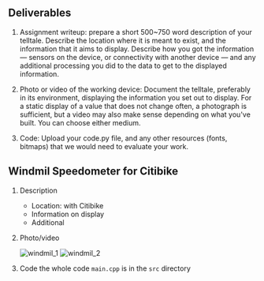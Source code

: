 ## Deliverables
1. Assignment writeup: prepare a short 500~750 word description of your telltale. Describe the location where it is meant to exist, and the information that it aims to display. Describe how you got the information — sensors on the device, or connectivity with another device — and any additional processing you did to the data to get to the displayed information. 

2. Photo or video of the working device: Document the telltale, preferably in its environment, displaying the information you set out to display. For a static display of a value that does not change often, a photograph is sufficient, but a video may also make sense depending on what you've built. You can choose either medium. 

3. Code: Upload your code.py file, and any other resources (fonts, bitmaps) that we would need to evaluate your work. 




## Windmil Speedometer for Citibike
1. Description
   - Location: with Citibike
   - Information on display
   - Additional  

2. Photo/video
   
   ![windmil_1](/Users/ryem/Desktop/Cornell_Tech/fun/Playing_with_CLUEboard/assignment_1/windmil_1.jpeg)
   ![windmil_2](/Users/ryem/Desktop/Cornell_Tech/fun/Playing_with_CLUEboard/assignment_1/windmil_2.jpeg)

3. Code
   the whole code ```main.cpp``` is in the ```src``` directory